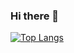 ### Hi there 👋
[![Top Langs](https://github-readme-stats.vercel.app/api/top-langs/?username=ckaridis&layout=compact)](https://github.com/anuraghazra/github-readme-stats)

<!--
**ckaridis/ckaridis** is a ✨ _special_ ✨ repository because its `README.md` (this file) appears on your GitHub profile.

Here are some ideas to get you started:

- 🔭 I’m currently working on ...
- 🌱 I’m currently learning ...
- 👯 I’m looking to collaborate on ...
- 🤔 I’m looking for help with ...
- 💬 Ask me about ...
- 📫 How to reach me: ...
- 😄 Pronouns: ...
- ⚡ Fun fact: ...
-->
